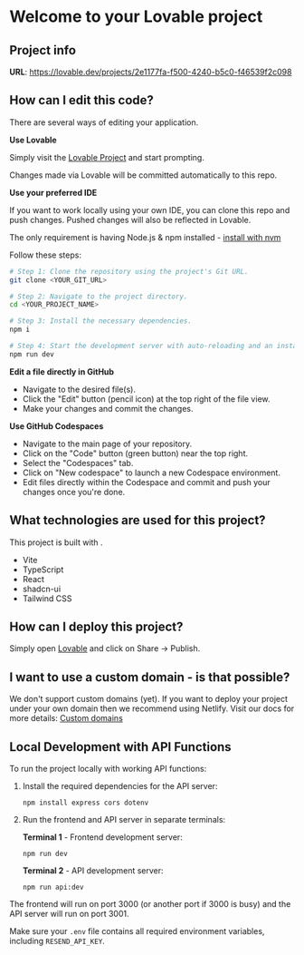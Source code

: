 # Welcome to your Lovable project

## Project info

**URL**: https://lovable.dev/projects/2e1177fa-f500-4240-b5c0-f46539f2c098

## How can I edit this code?

There are several ways of editing your application.

**Use Lovable**

Simply visit the [Lovable Project](https://lovable.dev/projects/2e1177fa-f500-4240-b5c0-f46539f2c098) and start prompting.

Changes made via Lovable will be committed automatically to this repo.

**Use your preferred IDE**

If you want to work locally using your own IDE, you can clone this repo and push changes. Pushed changes will also be reflected in Lovable.

The only requirement is having Node.js & npm installed - [install with nvm](https://github.com/nvm-sh/nvm#installing-and-updating)

Follow these steps:

```sh
# Step 1: Clone the repository using the project's Git URL.
git clone <YOUR_GIT_URL>

# Step 2: Navigate to the project directory.
cd <YOUR_PROJECT_NAME>

# Step 3: Install the necessary dependencies.
npm i

# Step 4: Start the development server with auto-reloading and an instant preview.
npm run dev
```

**Edit a file directly in GitHub**

- Navigate to the desired file(s).
- Click the "Edit" button (pencil icon) at the top right of the file view.
- Make your changes and commit the changes.

**Use GitHub Codespaces**

- Navigate to the main page of your repository.
- Click on the "Code" button (green button) near the top right.
- Select the "Codespaces" tab.
- Click on "New codespace" to launch a new Codespace environment.
- Edit files directly within the Codespace and commit and push your changes once you're done.

## What technologies are used for this project?

This project is built with .

- Vite
- TypeScript
- React
- shadcn-ui
- Tailwind CSS

## How can I deploy this project?

Simply open [Lovable](https://lovable.dev/projects/2e1177fa-f500-4240-b5c0-f46539f2c098) and click on Share -> Publish.

## I want to use a custom domain - is that possible?

We don't support custom domains (yet). If you want to deploy your project under your own domain then we recommend using Netlify. Visit our docs for more details: [Custom domains](https://docs.lovable.dev/tips-tricks/custom-domain/)

## Local Development with API Functions

To run the project locally with working API functions:

1. Install the required dependencies for the API server:
   ```
   npm install express cors dotenv
   ```

2. Run the frontend and API server in separate terminals:
   
   **Terminal 1** - Frontend development server:
   ```
   npm run dev
   ```
   
   **Terminal 2** - API development server:
   ```
   npm run api:dev
   ```

The frontend will run on port 3000 (or another port if 3000 is busy) and the API server will run on port 3001.

Make sure your `.env` file contains all required environment variables, including `RESEND_API_KEY`.
